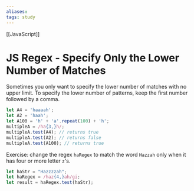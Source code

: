 ```yaml
---
aliases:
tags: study
---
```

[[JavaScript]]
# JS Regex - Specify Only the Lower Number of Matches
Sometimes you only want to specify the lower number of matches with no upper limit.
To specify the lower number of patterns, keep the first number followed by a comma.

```js
let A4 = 'haaaah';
let A2 = 'haah';
let A100 = 'h' + 'a'.repeat(100) + 'h';
multipleA = /ha{3,}h/;
multipleA.test(A4); // returns true
multipleA.test(A2); // returns false
multipleA.test(A100); // returns true
```

Exercise: change the regex `haRegex` to match the word `Hazzah` only when it has four or more letter `z`'s.

```js
let haStr = "Hazzzzah";
let haRegex = /haz{4,}ah/gi;
let result = haRegex.test(haStr);
```